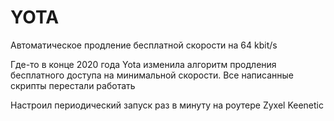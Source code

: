 # YOTA
Автоматическое продление бесплатной скорости на 64 kbit/s

Где-то в конце 2020 года Yota изменила алгоритм продления бесплатного доступа на минимальной скорости. Все написанные скрипты перестали работать

Настроил периодический запуск раз в минуту на роутере Zyxel Keenetic

